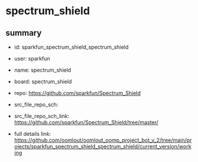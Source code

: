 # spectrum_shield
 
## summary 
* id: sparkfun_spectrum_shield_spectrum_shield
* user: sparkfun
* name: spectrum_shield
* board: spectrum_shield
* repo: https://github.com/sparkfun/Spectrum_Shield



* src_file_repo_sch: 
* src_file_repo_sch_link: https://github.com/sparkfun/Spectrum_Shield/tree/master/
* full details link: https://github.com/oomlout/oomlout_oomp_project_bot_v_2/tree/main/projects/sparkfun_spectrum_shield_spectrum_shield/current_version/working  







